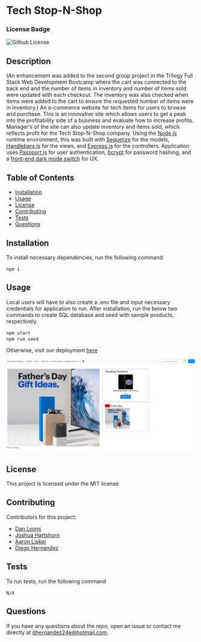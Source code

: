 # Tech Stop-N-Shop

  ### License Badge

  ![Github License](https://img.shields.io/badge/license-MIT-brightgreen)

  ## Description
  (An enhancement was added to the second group project in the Trilogy Full Stack Web Development Bootcamp where the cart was connected to the back end and the number of items in inventory and number of items sold were updated with each checkout.  The inventory was also checked when items were added to the cart to ensure the requested number of items were in inventory.) An e-commerce website for tech items for users to browse and purchase. This is an innovative site which allows users to get a peak into the profitability side of a business and evaluate how to increase profits. Manager's of the site can also update inventory and items sold, which reflects profit for the Tech Stop-N-Shop company. Using the [Node.js](https://nodejs.org/en/) runtime environment, this was built with [Sequelize](https://sequelize.org/) for the models, [Handlebars.js](https://handlebarsjs.com/) for the views, and [Express.js](https://expressjs.com/) for the controllers. Application uses [Passport.js](http://www.passportjs.org/) for user authentication, [bcrypt](https://www.npmjs.com/package/bcrypt) for password hashing, and a [front-end dark mode switch](https://github.com/coliff/dark-mode-switch) for UX.

  ## Table of Contents
  * [Installation](#installation)
  * [Usage](#usage)
  * [License](#license)
  * [Contributing](#contributing)
  * [Tests](#tests)
  * [Questions](#questions)

  ## Installation
    
  To install necessary dependencies, run the following command:
    
    npm i
  
  ## Usage

  Local users will have to also create a .env file and input necessary credentials for application to run. After installation, run the below two commands to create SQL database and seed with sample products, respectively. 
      
    npm start
    npm run seed

  Otherwise, visit our deployment [here](https://fathomless-plains-18692.herokuapp.com/)
  
![Tech Stop N Shop Image](https://github.com/dancl6/TechStopNShop-Enhancement/blob/master/public/images/TechStopShopEnhancementPic.png?raw=true)

  ## License

  This project is licensed under the MIT license

  ## Contributing

  Contributors for this project:

  * [Dan Lyons](https://github.com/dancl6)
  * [Joshua Hartshorn](https://github.com/Pops08)
  * [Aaron Lisker](https://github.com/aelisker)
  * [Diego Hernandez](https://github.com/dhernandez24e)

  ## Tests

  To run tests, run the following command

    N/A

  ## Questions

  If you have any questions about the repo, open an issue or contact me directly at dhernandez24e@hotmail.com.  
